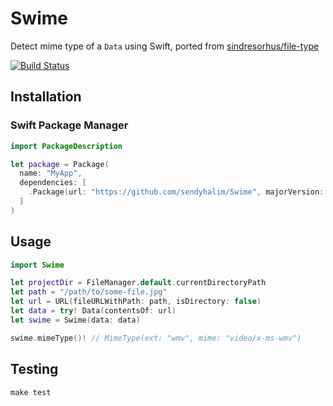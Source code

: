 # Swime
Detect mime type of a `Data` using Swift, ported from [sindresorhus/file-type](https://github.com/sindresorhus/file-type)

[![Build Status](https://travis-ci.org/sendyhalim/Swime.svg?branch=master)](https://travis-ci.org/sendyhalim/Swime)

## Installation
### Swift Package Manager
```swift
import PackageDescription

let package = Package(
  name: "MyApp",
  dependencies: [
    .Package(url: "https://github.com/sendyhalim/Swime", majorVersion: 1)
  ]
)
```

## Usage
```swift
import Swime

let projectDir = FileManager.default.currentDirectoryPath
let path = "/path/to/some-file.jpg"
let url = URL(fileURLWithPath: path, isDirectory: false)
let data = try! Data(contentsOf: url)
let swime = Swime(data: data)

swime.mimeType()! // MimeType(ext: "wmv", mime: "video/x-ms-wmv")
```
## Testing

```
make test
```
